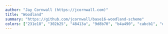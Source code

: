 ```yaml
---
author: "Jay Cornwall (https://jcornwall.com)"
title: "Woodland"
summary: "https://github.com/jcornwall/base16-woodland-scheme"
colors: ["231e18", "302b25", "48413a", "9d8b70", "b4a490", "cabcb1", "d7c8bc", "e4d4c8", "d35c5c", "ca7f32", "e0ac16", "b7ba53", "6eb958", "88a4d3", "bb90e2", "b49368"]
---
```

